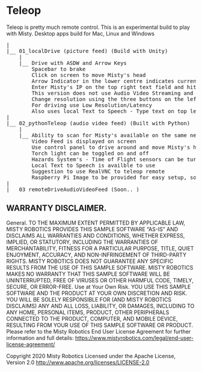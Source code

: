 # Teleop

Teleop is pretty much remote control. This is an experimental build to play with Misty.
Desktop apps build for Mac, Linux and Windows

<pre>
|
|__ 01_localDrive (picture feed) (Build with Unity)
    |
    |__ Drive with ASDW and Arrow Keys
        Spacebar to brake
        Click on screen to move Misty's head 
        Arrow Indicator in the lower centre indicates current head position
        Enter Misty's IP on the top right text field and hit Start
        This version does not use Audio Video Streaming and just pulls camera image as fast as it can
        Change resolution using the three buttons on the left (High Medium Low) - affects latency
        For driving use Low Resolution/Latency
        Also uses local Text to Speech - Type text on top left text field and hit Speak 
|
|__ 02_pythonTeleop (audio video feed) (Built with Python)
    |
    |__ Ability to scan for Misty's available on the same network and find its IP address
        Video Feed is displayed on screen 
        Use control panel to drive around and move Misty's head
        Torch light can be toggled on and off
        Hazards System's - Time of Flight sensors can be turrned off is needed
        Local Text to Speech is availble to use
        Suggestion to use RealVNC to teleop remote
        Raspberry Pi Image to be provided for easy setup, so users can remote teleop with their RealVNC account
|
|__ 03_remoteDriveAudioVideoFeed (Soon.. )
</pre>

## WARRANTY DISCLAIMER.

General. TO THE MAXIMUM EXTENT PERMITTED BY APPLICABLE LAW, MISTY ROBOTICS PROVIDES THIS SAMPLE SOFTWARE “AS-IS” AND DISCLAIMS ALL WARRANTIES AND CONDITIONS, WHETHER EXPRESS, IMPLIED, OR STATUTORY, INCLUDING THE WARRANTIES OF MERCHANTABILITY, FITNESS FOR A PARTICULAR PURPOSE, TITLE, QUIET ENJOYMENT, ACCURACY, AND NON-INFRINGEMENT OF THIRD-PARTY RIGHTS. MISTY ROBOTICS DOES NOT GUARANTEE ANY SPECIFIC RESULTS FROM THE USE OF THIS SAMPLE SOFTWARE. MISTY ROBOTICS MAKES NO WARRANTY THAT THIS SAMPLE SOFTWARE WILL BE UNINTERRUPTED, FREE OF VIRUSES OR OTHER HARMFUL CODE, TIMELY, SECURE, OR ERROR-FREE.
Use at Your Own Risk. YOU USE THIS SAMPLE SOFTWARE AND THE PRODUCT AT YOUR OWN DISCRETION AND RISK. YOU WILL BE SOLELY RESPONSIBLE FOR (AND MISTY ROBOTICS DISCLAIMS) ANY AND ALL LOSS, LIABILITY, OR DAMAGES, INCLUDING TO ANY HOME, PERSONAL ITEMS, PRODUCT, OTHER PERIPHERALS CONNECTED TO THE PRODUCT, COMPUTER, AND MOBILE DEVICE, RESULTING FROM YOUR USE OF THIS SAMPLE SOFTWARE OR PRODUCT.
Please refer to the Misty Robotics End User License Agreement for further information and full details: https://www.mistyrobotics.com/legal/end-user-license-agreement/

Copyright 2020 Misty Robotics
Licensed under the Apache License, Version 2.0
http://www.apache.org/licenses/LICENSE-2.0
